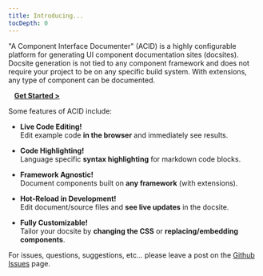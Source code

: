 ```yaml
---
title: Introducing...
tocDepth: 0
---
```


"A Component Interface Documenter" (ACID) is a highly configurable platform for generating UI component documentation sites (docsites).  Docsite generation is not tied to any component framework and does not require your project to be on any specific build system. With extensions, any type of component can be documented.

&nbsp;&nbsp; ******[Get Started >](section/start)******

Some features of ACID include:

- ******Live Code Editing!******  
  Edit example code **in the browser** and immediately see results.

- ******Code Highlighting!******  
  Language specific **syntax highlighting** for markdown code blocks.

- ******Framework Agnostic!******  
  Document components built on **any framework** (with extensions).

- ******Hot-Reload in Development!******  
  Edit document/source files and **see live updates** in the docsite.
  
- ******Fully Customizable!******  
  Tailor your docsite by **changing the CSS** or **replacing/embedding components**.

For issues, questions, suggestions, etc... please leave a post on the [Github Issues](https://github.com/capmeth/acid/issues) page.
